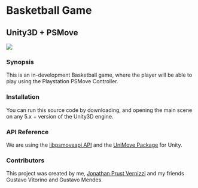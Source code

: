 # Basketball Game
## Unity3D + PSMove

<img src="http://i.imgur.com/AUke9EP.jpg"></img>

### Synopsis ####
This is an in-development Basketball game, where the player will be able to play using the Playstation PSMove Controller.

### Installation ###
You can run this source code by downloading, and opening the main scene on any 5.x + version of the Unity3D engine.

### API Reference ###
We are using the <a href="https://github.com/thp/psmoveapi">libpsmoveapi API</a> and the <a href="https://github.com/CopenhagenGameCollective/UniMove">UniMove Package</a> for Unity.

### Contributors ###
This project was created by me, <a href="https://br.linkedin.com/in/jpvernizzi">Jonathan Prust Vernizzi</a> and my friends Gustavo Vitorino and Gustavo Mendes.




